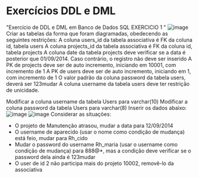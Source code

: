 # Exercícios DDL e DML
"Exercício de DDL e DML em Banco de Dados SQL EXERCICIO 1 "
![image](https://github.com/ByancaMatos01/Exerc-cios-DDLeDML/assets/122841376/90dd795f-dbc5-4fe4-9539-c6a0a09556c5)
Criar as tabelas da forma que foram diagramadas, obedecendo as seguintes restrições:
A coluna users_id da tabela associativa é FK da coluna id, tabela users
A coluna projects_id da tabela associativa é FK da coluna id, tabela projects
A coluna date da tabela projects deve verificar se a data é posterior que 01/09/2014.
Caso contrário, o registro não deve ser inserido
A PK de projects deve ser de auto incremento, iniciando em 10001, com incremento de
1
A PK de users deve ser de auto incremento, iniciando em 1, com incremento de 1
O valor padrão da coluna password da tabela users, deverá ser 123mudar
A coluna username da tabela users deve ter restrição de unicidade.

Modificar a coluna username da tabela Users para varchar(10)
Modificar a coluna password da tabela Users para varchar(8)
Inserir os dados abaixo:
![image](https://github.com/ByancaMatos01/Exerc-cios-DDLeDML/assets/122841376/fb0aba82-0e74-4df1-b152-a5d164acc706)
![image](https://github.com/ByancaMatos01/Exerc-cios-DDLeDML/assets/122841376/793f6cc8-3228-49bb-8a81-059c631deed3)
Considerar as situações:
- O projeto de Manutenção atrasou, mudar a data para 12/09/2014
- O username de aparecido (usar o nome como condição de mudança) está feio, mudar para
Rh_cido
- Mudar o password do username Rh_maria (usar o username como condição de mudança)
para 888@*, mas a condição deve verificar se o password dela ainda é 123mudar
- O user de id 2 não participa mais do projeto 10002, removê-lo da associativa


